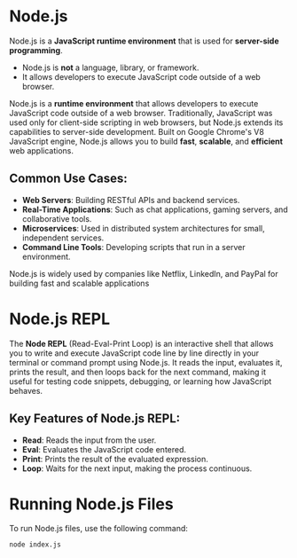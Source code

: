 # Node.js

Node.js is a **JavaScript runtime environment** that is used for **server-side programming**.

- Node.js is **not** a language, library, or framework.
- It allows developers to execute JavaScript code outside of a web browser.


Node.js is a **runtime environment** that allows developers to execute JavaScript code outside of a web browser. Traditionally, JavaScript was used only for client-side scripting in web browsers, but Node.js extends its capabilities to server-side development. Built on Google Chrome's V8 JavaScript engine, Node.js allows you to build **fast**, **scalable**, and **efficient** web applications.

## Common Use Cases:

- **Web Servers**: Building RESTful APIs and backend services.
- **Real-Time Applications**: Such as chat applications, gaming servers, and collaborative tools.
- **Microservices**: Used in distributed system architectures for small, independent services.
- **Command Line Tools**: Developing scripts that run in a server environment.

Node.js is widely used by companies like Netflix, LinkedIn, and PayPal for building fast and scalable applications



# Node.js REPL

The **Node REPL** (Read-Eval-Print Loop) is an interactive shell that allows you to write and execute JavaScript code line by line directly in your terminal or command prompt using Node.js. It reads the input, evaluates it, prints the result, and then loops back for the next command, making it useful for testing code snippets, debugging, or learning how JavaScript behaves.

## Key Features of Node.js REPL:

- **Read**: Reads the input from the user.
- **Eval**: Evaluates the JavaScript code entered.
- **Print**: Prints the result of the evaluated expression.
- **Loop**: Waits for the next input, making the process continuous.


# Running Node.js Files

To run Node.js files, use the following command:

```bash
node index.js

